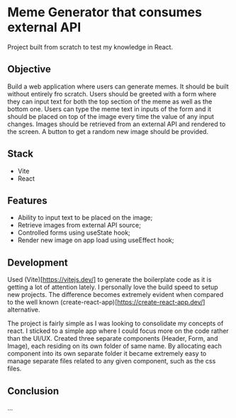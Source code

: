 # Meme Generator that consumes external API
Project built from scratch to test my knowledge in React.

## Objective
Build a web application where users can generate memes. It should be built without entirely fro scratch. Users should be greeted with a form where they can input text for both the top section of the meme as well as the bottom one. Users can type the meme text in inputs of the form and it should be placed on top of the image every time the value of any input changes. Images should be retrieved from an external API and rendered to the screen. A button to get a random new image should be provided.

## Stack
 - Vite
 - React
 
## Features
- Ability to input text to be placed on the image;
- Retrieve images from external API source;
- Controlled forms using useState hook;
- Render new image on app load using useEffect hook;

## Development
Used (Vite)[https://vitejs.dev/] to generate the boilerplate code as it is getting a lot of attention lately. I personally love the build speed to setup new projects. The difference becomes extremely evident when compared to the well known (create-react-app)[https://create-react-app.dev/] alternative.

The project is fairly simple as I was looking to consolidate my concepts of react. I sticked to a simple app where I could focus more on the code rather than the UI/UX. Created three separate components (Header, Form, and Image), each residing on its own folder of same name. By allocating each component into its own separate folder it became extremely easy to manage separate files related to any given component, such as the css files. 

## Conclusion
...
